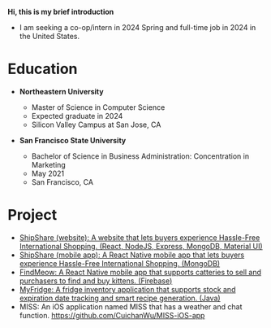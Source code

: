 **Hi, this is my brief introduction**
* I am seeking a co-op/intern in 2024 Spring and full-time job in 2024 in the United States.

# Education
* **Northeastern University**
  *  Master of Science in Computer Science
  *  Expected graduate in 2024
  *  Silicon Valley Campus at San Jose, CA

* **San Francisco State University**
  * Bachelor of Science in Business Administration: Concentration in Marketing
  * May 2021
  * San Francisco, CA



# Project
* [ShipShare (website): A website that lets buyers experience Hassle-Free International Shopping. (React, NodeJS, Express, MongoDB, Material UI)](https://github.com/CuichanWu/web-dev-shipshare)
* [ShipShare (mobile app): A React Native mobile app that lets buyers experience Hassle-Free International Shopping. (MongoDB)](https://github.com/CuichanWu/ShipShare-mobile-App)
* [FindMeow: A React Native mobile app that supports catteries to sell and purchasers to find and buy kittens. (Firebase)](https://github.com/CuichanWu/MobileAppDev-FindMeow)
* [MyFridge: A fridge inventory application that supports stock and expiration date tracking and smart recipe generation. (Java)](https://github.com/CuichanWu/5004-InventoryManagement)
* MISS: An iOS application named MISS that has a weather and chat function. https://github.com/CuichanWu/MISS-iOS-app

